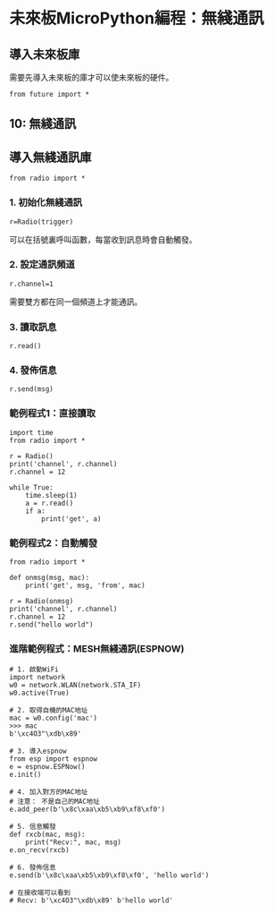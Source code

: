 # 未來板MicroPython編程：無綫通訊

## 導入未來板庫

需要先導入未來板的庫才可以使未來板的硬件。

    from future import *
    
## 10: 無綫通訊

## 導入無綫通訊庫

    from radio import *
    
### 1. 初始化無綫通訊

    r=Radio(trigger)
    
可以在括號裏呼叫函數，每當收到訊息時會自動觸發。

### 2. 設定通訊頻道

    r.channel=1
    
需要雙方都在同一個頻道上才能通訊。

### 3. 讀取訊息

    r.read()
    
### 4. 發佈信息

    r.send(msg)
    
### 範例程式1：直接讀取

    import time
    from radio import *
    
    r = Radio()
    print('channel', r.channel)
    r.channel = 12 
    
    while True:
        time.sleep(1)
        a = r.read()
        if a:
            print('get', a)
            
### 範例程式2：自動觸發

    from radio import *
    
    def onmsg(msg, mac):
        print('get', msg, 'from', mac)
    
    r = Radio(onmsg)
    print('channel', r.channel)
    r.channel = 12
    r.send("hello world")
   
   
### 進階範例程式：MESH無綫通訊(ESPNOW)

    # 1. 啟動WiFi
    import network
    w0 = network.WLAN(network.STA_IF)
    w0.active(True)
    
    # 2. 取得自機的MAC地址
    mac = w0.config('mac')
    >>> mac
    b'\xc4O3"\xdb\x89'
    
    # 3. 導入espnow
    from esp import espnow
    e = espnow.ESPNow()
    e.init()
    
    # 4. 加入對方的MAC地址
    # 注意： 不是自己的MAC地址
    e.add_peer(b'\x8c\xaa\xb5\xb9\xf8\xf0')
    
    # 5. 信息觸發
    def rxcb(mac, msg):
        print("Recv:", mac, msg)
    e.on_recv(rxcb)
    
    # 6. 發佈信息
    e.send(b'\x8c\xaa\xb5\xb9\xf8\xf0', 'hello world')
    
    # 在接收端可以看到
    # Recv: b'\xc4O3"\xdb\x89' b'hello world'
